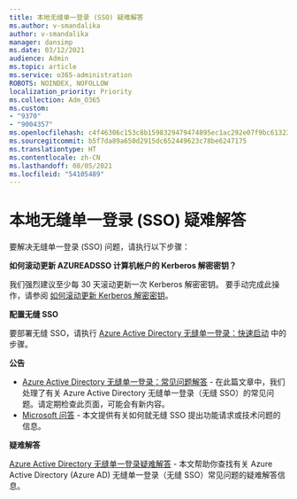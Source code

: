 ```yaml
---
title: 本地无缝单一登录 (SSO) 疑难解答
ms.author: v-smandalika
author: v-smandalika
manager: dansimp
ms.date: 03/12/2021
audience: Admin
ms.topic: article
ms.service: o365-administration
ROBOTS: NOINDEX, NOFOLLOW
localization_priority: Priority
ms.collection: Adm_O365
ms.custom:
- "9370"
- "9004357"
ms.openlocfilehash: c4f46306c153c8b1598329479474895ec1ac292e07f9bc61323a90d708f34885
ms.sourcegitcommit: b5f7da89a650d2915dc652449623c78be6247175
ms.translationtype: HT
ms.contentlocale: zh-CN
ms.lasthandoff: 08/05/2021
ms.locfileid: "54105489"
---
```

# <a name="troubleshoot-seamless-single-sign-on-sso-for-on-premises"></a>本地无缝单一登录 (SSO) 疑难解答

要解决无缝单一登录 (SSO) 问题，请执行以下步骤：

**如何滚动更新 AZUREADSSO 计算机帐户的 Kerberos 解密密钥？**

我们强烈建议至少每 30 天滚动更新一次 Kerberos 解密密钥。 要手动完成此操作，请参阅 [如何滚动更新 Kerberos 解密密钥](https://docs.microsoft.com/azure/active-directory/hybrid/how-to-connect-sso-faq#)。

**配置无缝 SSO**

要部署无缝 SSO，请执行 [Azure Active Directory 无缝单一登录：快速启动](https://docs.microsoft.com/azure/active-directory/hybrid/how-to-connect-sso-quick-start#step-5-roll-over-keys) 中的步骤。

**公告**

- [Azure Active Directory 无缝单一登录：常见问题解答](https://docs.microsoft.com/azure/active-directory/hybrid/how-to-connect-sso-faq) - 在此篇文章中，我们处理了有关 Azure Active Directory 无缝单一登录（无缝 SSO）的常见问题。请定期检查此页面，可能会有新内容。
- [Microsoft 问答](https://docs.microsoft.com/answers/topics/azure-ad-single-sign-on.html) - 本文提供有关如何就无缝 SSO 提出功能请求或技术问题的信息。

**疑难解答**

[Azure Active Directory 无缝单一登录疑难解答](https://docs.microsoft.com/azure/active-directory/hybrid/tshoot-connect-sso) - 本文帮助你查找有关 Azure Active Directory (Azure AD) 无缝单一登录（无缝 SSO）常见问题的疑难解答信息。







